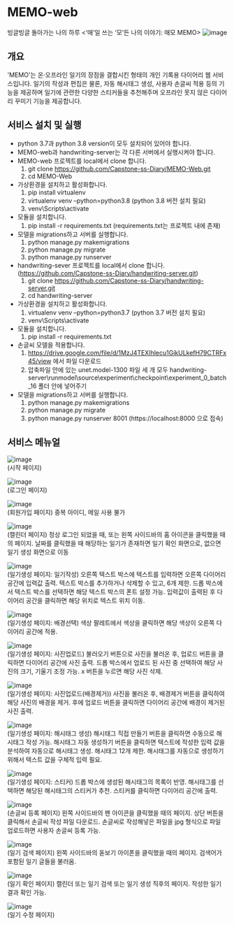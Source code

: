 # MEMO-web
빙글빙글 돌아가는 나의 하루 <‘매’일 쓰는 ‘모’든 나의 이야기: 매모 MEMO>
![image](https://user-images.githubusercontent.com/55437339/146634903-fd6a0df2-dea8-4bfe-be00-e0d972585bbd.png)


## 개요
'MEMO'는 온·오프라인 일기의 장점을 결합시킨 형태의 개인 기록용 다이어리 웹 서비스입니다. 일기의 작성과 편집은 물론, 자동 해시태그 생성, 사용자 손글씨 적용 등의 기능을 제공하며 일기에 관련한 다양한 스티커들을 추천해주며 오프라인 못지 않은 다이어리 꾸미기 기능을 제공합니다.

## 서비스 설치 및 실행
- python 3.7과 python 3.8 version이 모두 설치되어 있어야 합니다.
- MEMO-web과 handwriting-server는 각 다른 서버에서 실행시켜야 합니다.
- MEMO-web 프로젝트를 local에서 clone 합니다.
  1. git clone https://github.com/Capstone-ss-Diary/MEMO-Web.git  
  2. cd MEMO-Web
- 가상환경을 설치하고 활성화합니다.
  1. pip install virtualenv
  2. virtualenv venv –python=python3.8 (python 3.8 버전 설치 필요)
  3. venv\Scripts\activate
- 모듈을 설치합니다.
  1. pip install -r requirements.txt (requirements.txt는 프로젝트 내에 존재)
- 모델을 migrations하고 서버를 실행합니다.
  1. python manage.py makemigrations
  2. python manage.py migrate
  3. python manage.py runserver
- handwriting-sever 프로젝트를 local에서 clone 합니다. (https://github.com/Capstone-ss-Diary/handwriting-server.git)
  1. git clone https://github.com/Capstone-ss-Diary/handwriting-server.git
  2. cd handwriting-server
- 가상환경을 설치하고 활성화합니다.
  1. virtualenv venv –python=python3.7 (python 3.7 버전 설치 필요)
  2. venv\Scripts\activate
- 모듈을 설치합니다.
  1. pip install -r requirements.txt
- 손글씨 모델을 적용합니다.
  1. https://drive.google.com/file/d/1MzJ4TEXIhlecu1GikULkefH79CTRFx45/view 에서 파일 다운로드
  2. 압축파일 안에 있는 unet.model-1300 파일 세 개 모두 handwriting-server\runmodel\source\experiment\checkpoint\experiment_0_batch_16 폴더 안에 넣어주기
- 모델을 migrations하고 서버를 실행합니다.
  1. python manage.py makemigrations
  2. python manage.py migrate
  3. python manage.py runserver 8001 (https://localhost:8000 으로 접속)


## 서비스 메뉴얼
![image](https://user-images.githubusercontent.com/55437339/146636192-9b44e4ee-45c0-438a-bace-dc5590949755.png)  
(시작 페이지)  
  
![image](https://user-images.githubusercontent.com/55437339/146636233-331fd941-494a-46a8-a201-4fb057edec14.png)  
(로그인 페이지)  
  
![image](https://user-images.githubusercontent.com/55437339/146636275-329490a3-c92a-43b4-82ec-17d941c73966.png)  
(회원가입 페이지) 중복 아이디, 메일 사용 불가
  
![image](https://user-images.githubusercontent.com/55437339/146636294-fb66ef18-d66b-4ddd-9ea8-365d821d62ca.png)  
(캘린더 페이지) 정상 로그인 되었을 때, 또는 왼쪽 사이드바의 홈 아이콘을 클릭했을 때의 페이지. 날짜를 클릭했을 때 해당하는 일기가 존재하면 일기 확인 화면으로, 없으면 일기 생성 화면으로 이동  
  
![image](https://user-images.githubusercontent.com/55437339/146636409-ab56b40c-19ee-4d4f-b295-67d13cad7ca4.png)  
(일기생성 페이지: 일기작성) 오른쪽 텍스트 박스에 텍스트를 입력하면 오른쪽 다이어리 공간에 입력값 출력. 텍스트 박스를 추가하거나 삭제할 수 있고, 6개 제한. 드롭 박스에서 텍스트 박스를 선택하면 해당 텍스트 박스의 폰트 설정 가능. 입력값이 출력된 후 다이어리 공간을 클릭하면 해당 위치로 텍스트 위치 이동.  
  
![image](https://user-images.githubusercontent.com/55437339/146636497-1bb7e27d-25c8-4da3-a683-aa3c428718af.png)  
(일기생성 페이지: 배경선택) 색상 팔레트에서 색상을 클릭하면 해당 색상이 오른쪽 다이어리 공간에 적용.  
  
![image](https://user-images.githubusercontent.com/55437339/146636558-e02b8563-d6d5-44ba-bdc2-99016b5d6e52.png)  
(일기생성 페이지: 사진업로드) 불러오기 버튼으로 사진을 불러온 후, 업로드 버튼을 클릭하면 다이어리 공간에 사진 출력. 드롭 박스에서 업로드 된 사진 중 선택하여 해당 사진의 크기, 기울기 조정 가능. x 버튼을 누르면 해당 사진 삭제.  
  
![image](https://user-images.githubusercontent.com/55437339/146636620-31097d83-895a-4eb3-8bd8-7faaa9316ce0.png)  
(일기생성 페이지: 사진업로드(배경제거)) 사진을 불러온 후, 배경제거 버튼을 클릭하여 해당 사진의 배경을 제거. 후에 업로드 버튼을 클릭하면 다이어리 공간에 배경이 제거된 사진 출력.  
  
![image](https://user-images.githubusercontent.com/55437339/146636676-baac5cbb-204a-4c07-aa83-ac4fdbd72646.png)  
(일기생성 페이지: 해시태그 생성) 해시태그 직접 만들기 버튼을 클릭하면 수동으로 해시태그 작성 가능. 해시태그 자동 생성하기 버튼을 클릭하면 텍스트에 작성한 입력 값을 분석하여 자동으로 해시태그 생성. 해시태그 12개 제한. 해시태그를 자동으로 생성하기 위해서 텍스트 값을 구체적 입력 필요.  
  
![image](https://user-images.githubusercontent.com/55437339/146636703-6cb18053-6f7d-46a7-89e0-b276469f0e91.png)  
(일기생성 페이지: 스티커) 드롭 박스에 생성된 해시태그의 목록이 반영. 해시태그를 선택하면 해당된 해시태그의 스티커가 추천. 스티커를 클릭하면 다이어리 공간에 출력.
  
![image](https://user-images.githubusercontent.com/55437339/146639239-916eaa31-7845-44b8-9d1e-d7a2ddcf4b5f.png)  
(손글씨 등록 페이지) 왼쪽 사이드바의 펜 아이콘을 클릭했을 때의 페이지. 상단 버튼을 클릭해서 손글씨 작성 파일 다운로드. 손글씨로 작성해넣은 파일을 jpg 형식으로 파일 업로드하면 사용자 손글씨 등록 가능.  
  
![image](https://user-images.githubusercontent.com/55437339/146639340-480d63ec-c239-449e-acfd-82218682f5ec.png)  
(일기 검색 페이지) 왼쪽 사이드바의 돋보기 아이폰을 클릭했을 때의 페이지. 검색어가 포함된 일기 글들을 불러옴.  
  
![image](https://user-images.githubusercontent.com/55437339/146639427-661fca4e-406c-4ccf-917f-18f799780cb7.png)  
(일기 확인 페이지) 캘린더 또는 일기 검색 또는 일기 생성 직후의 페이지. 작성한 일기 결과 확인 가능.  
  
![image](https://user-images.githubusercontent.com/55437339/146639452-e0054efe-e0d4-4009-b671-2c026f27a4bd.png)  
(일기 수정 페이지)


